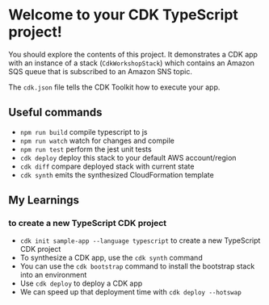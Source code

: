 # Welcome to your CDK TypeScript project!

You should explore the contents of this project. It demonstrates a CDK app with an instance of a stack (`CdkWorkshopStack`)
which contains an Amazon SQS queue that is subscribed to an Amazon SNS topic.

The `cdk.json` file tells the CDK Toolkit how to execute your app.

## Useful commands

 * `npm run build`   compile typescript to js
 * `npm run watch`   watch for changes and compile
 * `npm run test`    perform the jest unit tests
 * `cdk deploy`      deploy this stack to your default AWS account/region
 * `cdk diff`        compare deployed stack with current state
 * `cdk synth`       emits the synthesized CloudFormation template

## My Learnings
### to create a new TypeScript CDK project
* `cdk init sample-app --language typescript` to create a new TypeScript CDK project
* To synthesize a CDK app, use the `cdk synth` command
* You can use the `cdk bootstrap` command to install the bootstrap stack into an environment
* Use  `cdk deploy` to deploy a CDK app
* We can speed up that deployment time with `cdk deploy --hotswap`
